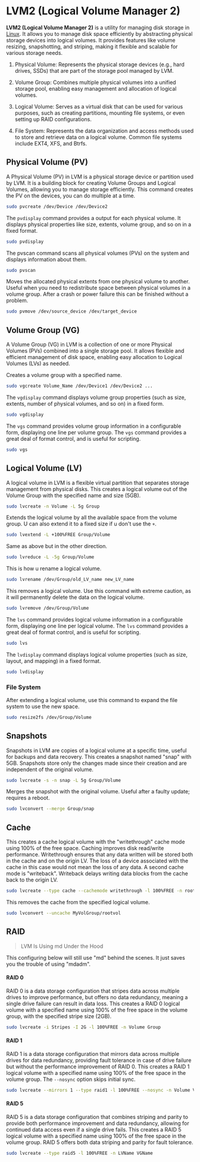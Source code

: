 # LVM2 (Logical Volume Manager 2)

**LVM2 (Logical Volume Manager 2)** is a utility for managing disk storage in [Linux](Coding%20Cheat%20Sheets/linux/linux.md). It allows you to manage disk space efficiently by abstracting physical storage devices into logical volumes. It provides features like volume resizing, snapshotting, and striping, making it flexible and scalable for various storage needs.

1. Physical Volume: Represents the physical storage devices (e.g., hard drives, SSDs) that are part of the storage pool managed by LVM.

2. Volume Group: Combines multiple physical volumes into a unified storage pool, enabling easy management and allocation of logical volumes.

3. Logical Volume: Serves as a virtual disk that can be used for various purposes, such as creating partitions, mounting file systems, or even setting up RAID configurations.

4. File System: Represents the data organization and access methods used to store and retrieve data on a logical volume. Common file systems include EXT4, XFS, and Btrfs.

## Physical Volume (PV)

A Physical Volume (PV) in LVM is a physical storage device or partition used by LVM. It is a building block for creating Volume Groups and Logical Volumes, allowing you to manage storage efficiently. This command creates the PV on the devices, you can do multiple at a time.

```bash
sudo pvcreate /dev/Device /dev/Device2
```

The `pvdisplay` command provides a output for each physical volume. It displays physical properties like size, extents, volume group, and so on in a fixed format.

```bash
sudo pvdisplay
```

The pvscan command scans all physical volumes (PVs) on the system and displays information about them.

```bash
sudo pvscan
```

Moves the allocated physical extents from one physical volume to another. Useful when you need to redistribute space between physical volumes in a volume group. After a crash or power failure this can be finished without a problem.

```bash
sudo pvmove /dev/source_device /dev/target_device
```

## Volume Group (VG)

A Volume Group (VG) in LVM is a collection of one or more Physical Volumes (PVs) combined into a single storage pool. It allows flexible and efficient management of disk space, enabling easy allocation to Logical Volumes (LVs) as needed.

Creates a volume group with a specified name.

```bash
sudo vgcreate Volume_Name /dev/Device1 /dev/Device2 ...
```

The `vgdisplay` command displays volume group properties (such as size, extents, number of physical volumes, and so on) in a fixed form.

```bash
sudo vgdisplay
```

The `vgs` command provides volume group information in a configurable form, displaying one line per volume group. The `vgs` command provides a great deal of format control, and is useful for scripting.

```bash
sudo vgs
```

## Logical Volume (LV)

A logical volume in LVM is a flexible virtual partition that separates storage management from physical disks. This creates a logical volume out of the Volume Group with the specified name and size (5GB).

```bash
sudo lvcreate -n Volume -L 5g Group
```

Extends the logical volume by all the available space from the volume group. U can also extend it to a fixed size if u don't use the `+`.

```bash
sudo lvextend -L +100%FREE Group/Volume
```

Same as above but in the other direction.

```bash
sudo lvreduce -L -5g Group/Volume
```

This is how u rename a logical volume.

```bash
sudo lvrename /dev/Group/old_LV_name new_LV_name
```

This removes a logical volume. Use this command with extreme caution, as it will permanently delete the data on the logical volume.

```bash
sudo lvremove /dev/Group/Volume
```

The `lvs` command provides logical volume information in a configurable form, displaying one line per logical volume. The `lvs` command provides a great deal of format control, and is useful for scripting.

```bash
sudo lvs
```

The `lvdisplay` command displays logical volume properties (such as size, layout, and mapping) in a fixed format.

```bash
sudo lvdisplay
```

### File System

After extending a logical volume, use this command to expand the file system to use the new space.

```bash
sudo resize2fs /dev/Group/Volume
```

## Snapshots

Snapshots in LVM are copies of a logical volume at a specific time, useful for backups and data recovery. This creates a snapshot named "snap" with 5GB. Snapshots store only the changes made since their creation and are independent of the original volume. 

```bash
sudo lvcreate -s -n snap -L 5g Group/Volume
```

Merges the snapshot with the original volume. Useful after a faulty update; requires a reboot.

```bash
sudo lvconvert --merge Group/snap
```

## Cache

This creates a cache logical volume with the "writethrough" cache mode using 100% of the free space. Caching improves disk read/write performance. Writethrough ensures that any data written will be stored both in the cache and on the origin LV. The loss of a device associated with the cache in this case would not mean the loss of any data. A second cache mode is "writeback". Writeback delays writing data blocks from the cache back to the origin LV.

```bash
sudo lvcreate --type cache --cachemode writethrough -l 100%FREE -n root_cachepool MyVolGroup/rootvol /dev/fastdisk
```

This removes the cache from the specified logical volume.

```bash
sudo lvconvert --uncache MyVolGroup/rootvol
```

## RAID

> LVM Is Using md Under the Hood

This configuring below will still use "md" behind the scenes. It just saves you the trouble of using "mdadm".

#### RAID 0

RAID 0 is a data storage configuration that stripes data across multiple drives to improve performance, but offers no data redundancy, meaning a single drive failure can result in data loss. This creates a RAID 0 logical volume with a specified name using 100% of the free space in the volume group, with the specified stripe size (2GB).

```bash
sudo lvcreate -i Stripes -I 2G -l 100%FREE -n Volume Group
```

#### RAID 1

RAID 1 is a data storage configuration that mirrors data across multiple drives for data redundancy, providing fault tolerance in case of drive failure but without the performance improvement of RAID 0. This creates a RAID 1 logical volume with a specified name using 100% of the free space in the volume group. The `--nosync` option skips initial sync.

```bash
sudo lvcreate --mirrors 1 --type raid1 -l 100%FREE --nosync -n Volume VGName
```

#### RAID 5

RAID 5 is a data storage configuration that combines striping and parity to provide both performance improvement and data redundancy, allowing for continued data access even if a single drive fails. This creates a RAID 5 logical volume with a specified name using 100% of the free space in the volume group. RAID 5 offers both data striping and parity for fault tolerance.

```bash
sudo lvcreate --type raid5 -l 100%FREE -n LVName VGName
```
